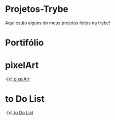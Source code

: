 # Projetos-Trybe

Aqui estão alguns do meus projetos feitos na trybe!


# Portifólio

# pixelArt
-[x][ pixelArt ](https://gabriel-sys-hub.github.io/Projetos-Trybe/pixelArt/index.html)

# to Do List
-[x][ to Do List ](https://gabriel-sys-hub.github.io/Projetos-Trybe/todolistTry/index.html)
